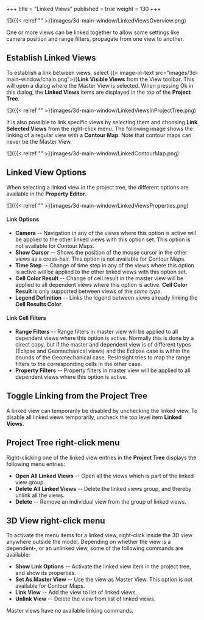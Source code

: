 +++
title = "Linked Views"
published = true
weight = 130
+++

![]({{< relref "" >}}images/3d-main-window/LinkedViewsOverview.png)

One or more views can be linked together to allow some settings like camera position and range filters, propagate from one view to another.

## Establish Linked Views

To establish a link between views, select {{< image-in-text src="images/3d-main-window/chain.png">}}**Link Visible Views** from the View toolbar. This will open a dialog where the Master View is selected. When pressing Ok in this dialog, the **Linked Views** items are displayed in the top of the **Project Tree**.

![]({{< relref "" >}}images/3d-main-window/LinkedViewsInProjectTree.png)

It is also possible to link specific views by selecting them and choosing **Link Selected Views** from the right-click menu. The following image shows the linking of a regular view with a **Contour Map**. Note that contour maps can never be the Master View.

![]({{< relref "" >}}images/3d-main-window/LinkedContourMap.png)

## Linked View Options

When selecting a linked view in the project tree, the different options are available in the **Property Editor**. 

![]({{< relref "" >}}images/3d-main-window/LinkedViewsProperties.png)

#### Link Options

- **Camera** -- Navigation in any of the views where this option is active will be applied to the other linked views with this option set. This option is not available for Contour Maps.
- **Show Cursor** -- Shows the position of the mouse cursor in the other views as a cross-hair. This option is not available for Contour Maps.
- **Time Step** -- Change of time step in any of the views where this option is active will be applied to the other linked views with this option set.
- **Cell Color Result** -- Change of cell result in the master view will be applied to all dependent views where this option is active. **Cell Color Result** is only supported between views of the *same type*.
- **Legend Definition** -- Links the legend between views already linking the **Cell Results Color**.

#### Link Cell Filters

- **Range Filters** -- Range filters in master view will be applied to all dependent views where this option is active. Normally this is done by a direct copy, but if the master and dependent view is of different types (Eclipse and Geomechanical views) and the Eclipse case is within the bounds of the Geomechanical case, ResInsight tries to map the range filters to the corresponding cells in the other case.
- **Property Filters** -- Property filters in master view will be applied to all dependent views where this option is active. 

## Toggle Linking from the **Project Tree**

A linked view can temporarily be disabled by unchecking the linked view. To disable all linked views temporarily, uncheck the top level item **Linked Views**.

## Project Tree right-click menu

Right-clicking one of the linked view entries in the **Project Tree** displays the following menu entries: 

- **Open All Linked Views** -- Open all the views which is part of the linked view group.
- **Delete All Linked Views** -- Delete the linked views group, and thereby unlink all the views.
- **Delete** -- Remove an individual view from the group of linked views.

## 3D View right-click menu
To activate the menu items for a linked view, right-click inside the 3D view anywhere outside the model. 
Depending on whether the view is a dependent-, or an unlinked view, some of the following commands are available: 

- **Show Link Options** -- Activate the linked view item in the project tree, and show its properties.
- **Set As Master View** -- Use the view as Master View. This option is not available for Contour Maps.
- **Link View** -- Add the view to list of linked views.
- **Unlink View** -- Delete the view from list of linked views.

Master views have no available linking commands.

